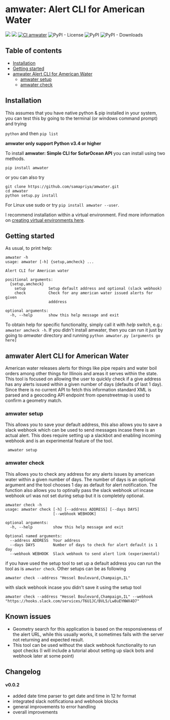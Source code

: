 # amwater: Alert CLI for American Water

![](https://tokei.rs/b1/github/samapriya/amwater?category=code)
![](https://tokei.rs/b1/github/samapriya/amwater?category=files)
[![CI amwater](https://github.com/samapriya/amwater/actions/workflows/ci-amwater.yml/badge.svg)](https://github.com/samapriya/amwater/actions/workflows/ci-amwater.yml)
![PyPI - License](https://img.shields.io/pypi/l/amwater)
![PyPI](https://img.shields.io/pypi/v/amwater)
![PyPI - Downloads](https://img.shields.io/pypi/dm/amwater)


## Table of contents
* [Installation](#installation)
* [Getting started](#getting-started)
* [amwater Alert CLI for American Water](#amwater-alert-cli-for-american-water)
    * [amwater setup](#amwater-auth)
    * [amwater check](#amwater-reset)

## Installation
This assumes that you have native python & pip installed in your system, you can test this by going to the terminal (or windows command prompt) and trying

```python``` and then ```pip list```

**amwater only support Python v3.4 or higher**

To install **amwater: Simple CLI for SofarOcean API** you can install using two methods.

```pip install amwater```

or you can also try

```
git clone https://github.com/samapriya/amwater.git
cd amwater
python setup.py install
```
For Linux use sudo or try ```pip install amwater --user```.

I recommend installation within a virtual environment. Find more information on [creating virtual environments here](https://docs.python.org/3/library/venv.html).

## Getting started

As usual, to print help:

```
amwater -h
usage: amwater [-h] {setup,amcheck} ...

Alert CLI for American water

positional arguments:
  {setup,amcheck}
    setup          Setup default address and optional (slack webhook)
    check          Check for any american water issued alerts for given
                   adddress

optional arguments:
  -h, --help       show this help message and exit
```

To obtain help for specific functionality, simply call it with _help_ switch, e.g.: `amwater amcheck -h`. If you didn't install amwater, then you can run it just by going to *amwater* directory and running `python amwater.py [arguments go here]`

## amwater Alert CLI for American Water
American water releases alerts for things like pipe repairs and water boil orders among other things for Illinois and areas it serves within the state. This tool is focused on allowing the user to quickly check if a give address has any alerts issued within a given number of days (defaults of last 1 day). Since there is no current API to fetch this information standard XML is parsed and a geocoding API endpoint from openstreetmap is used to confirm a geometry match.

### amwater setup
This allows you to save your default address, this also allows you to save a slack webhook which can be used to send messages incase there is an actual alert. This does require setting up a slackbot and enabling incoming webhook and is an experimental feature of the tool.

``` amwater setup```

### amwater check
This allows you to check any address for any alerts issues by american water within a given number of days. The number of days is an optional argument and the tool chooses 1 day as default for alert notification. The function also allows you to optinally pass the slack webhook url incase webhook url was not set during setup but it is completely optional.

```
amwater check -h
usage: amwater check [-h] [--address ADDRESS] [--days DAYS]
                     [--webhook WEBHOOK]

optional arguments:
  -h, --help         show this help message and exit

Optional named arguments:
  --address ADDRESS  Your address
  --days DAYS        Number of days to check for alert default is 1 day
  --webhook WEBHOOK  Slack webhook to send alert link (experimental)
```

if you have used the setup tool to set up a default address you can run the tool as is ```amwater check```. Other setups can be as following

```
amwater check --address "Hessel Boulevard,Champaign,IL"
```

with slack webhook incase you didn't save it using the setup tool

```
amwater check --address "Hessel Boulevard,Champaign,IL" --webhook "https://hooks.slack.com/services/T6U1JC/BVL5/Lw8uEYNWX4D7"
```

## Known issues
- Geometry search for this application is based on the responsiveness of the alert URL, while this usually works, it sometimes fails with the server not returning and expected result.
- This tool can be used without the slack webhook functionality to run spot checks (I will include a tutorial about setting up slack bots and webhook later at some point)

## Changelog

#### v0.0.2
- added date time parser to get date and time in 12 hr format
- integrated slack notificationa and webhook blocks
- general improvements to error handling
- overall improvements
